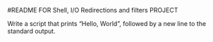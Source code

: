 #README FOR Shell, I/O Redirections and filters PROJECT

Write a script that prints “Hello, World”, followed by a new line to the standard output.
